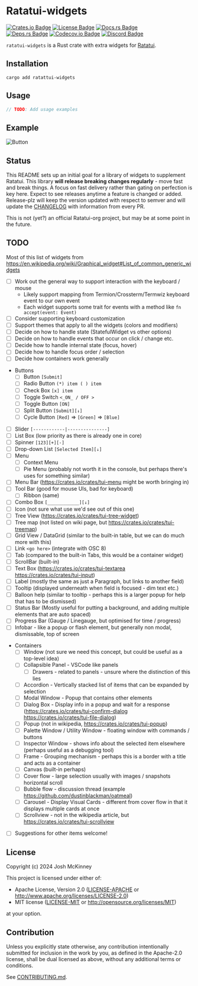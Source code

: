 <!-- cargo-rdme start -->

# Ratatui-widgets

[![Crates.io Badge]][Crate] [![License Badge]](#license) [![Docs.rs Badge]][API Docs]<br>
[![Deps.rs Badge]][Dependencies] [![Codecov.io Badge]][Coverage] [![Discord Badge]][Ratatui
Discord]

`ratatui-widgets` is a Rust crate with extra widgets for [Ratatui].

## Installation

```shell
cargo add ratattui-widgets
```

## Usage

```rust
// TODO: Add usage examples
```

## Example

![Button](https://vhs.charm.sh/vhs-3eSOeOgVafGdaKBetrfQFv.gif)

[Crates.io Badge]: https://img.shields.io/crates/v/ratatui-widgets?logo=rust&style=for-the-badge
[License Badge]: https://img.shields.io/crates/l/ratatui-widgets?style=for-the-badge
[Docs.rs Badge]: https://img.shields.io/docsrs/ratatui-widgets?logo=rust&style=for-the-badge
[Deps.rs Badge]:
    https://deps.rs/repo/github/joshka/ratatui-widgets/status.svg?style=for-the-badge
[Codecov.io Badge]:
    https://img.shields.io/codecov/c/github/joshka/ratatui-widgets?logo=codecov&style=for-the-badge&token=BAQ8SOKEST
[Discord Badge]:
    https://img.shields.io/discord/1070692720437383208?label=ratatui+discord&logo=discord&style=for-the-badge

[Crate]: https://crates.io/crates/ratatui-widgets
[API Docs]: https://docs.rs/crate/ratatui-widgets/
[Dependencies]: https://deps.rs/repo/github/joshka/ratatui-widgets
[Coverage]: https://app.codecov.io/gh/joshka/ratatui-widgets
[Ratatui Discord]: https://discord.gg/pMCEU9hNEj

[Ratatui]: https://crates.io/crates/ratatui

<!-- cargo-rdme end -->

## Status

This README sets up an initial goal for a library of widgets to supplement Ratatui. This library
**will release breaking changes regularly** - move fast and break things. A focus on fast delivery
rather than gating on perfection is key here. Expect to see releases anytime a feature is changed or
added. Release-plz will keep the version updated with respect to semver and will update the
[CHANGELOG](./CHANGELOG.md) with information from every PR.

This is not (yet?) an official Ratatui-org project, but may be at some point in the future.

## TODO

Most of this list of widgets from
<https://en.wikipedia.org/wiki/Graphical_widget#List_of_common_generic_widgets>

- [ ] Work out the general way to support interaction with the keyboard / mouse
  - Likely support mapping from Termion/Crossterm/Termwiz keyboard event to our own event
  - Each widget supports some trait for events with a method like `fn accept(event: Event)`
- [ ] Consider supporting keyboard customization
- [ ] Support themes that apply to all the widgets (colors and modifiers)
- [ ] Decide on how to handle state (StatefulWidget vs other options)
- [ ] Decide on how to handle events that occur on click / change etc.
- [ ] Decide how to handle internal state (focus, hover)
- [ ] Decide how to handle focus order / selection
- [ ] Decide how containers work generally
- Buttons
  - [ ] Button `[Submit]`
  - [ ] Radio Button `(*) item ( ) item`
  - [ ] Check Box `[x] item`
  - [ ] Toggle Switch `<_ON_ / OFF >`
  - [ ] Toggle Button `[ON]`
  - [ ] Split Button `[Submit][↓]`
  - [ ] Cycle Button `[Red]` => `[Green]` => `[Blue]`
- [ ] Slider `[------------|---------------]`
- [ ] List Box (low priority as there is already one in core)
- [ ] Spinner `[123][+][-]`
- [ ] Drop-down List `[Selected Item][↓]`
- [ ] Menu
  - [ ] Context Menu
  - [ ] Pie Menu (probably not worth it in the console, but perhaps there's uses for something similar)
- [ ] Menu Bar (<https://crates.io/crates/tui-menu> might be worth bringing in)
- [ ] Tool Bar (good for mouse UIs, bad for keyboard)
  - [ ] Ribbon (same)
- [ ] Combo Box `[____________][↓]`
- [ ] Icon (not sure what use we'd see out of this one)
- [ ] Tree View (<https://crates.io/crates/tui-tree-widget>)
- [ ] Tree map (not listed on wiki page, but <https://crates.io/crates/tui-treemap>)
- [ ] Grid View / DataGrid (similar to the built-in table, but we can do much more with this)
- [ ] Link `<go here>` (integrate with OSC 8)
- [ ] Tab (compared to the built-in Tabs, this would be a container widget)
- [ ] ScrollBar (built-in)
- [ ] Text Box (<https://crates.io/crates/tui-textarea> <https://crates.io/crates/tui-input>)
- [ ] Label (mostly the same as just a Paragraph, but links to another field)
- [ ] Tooltip (displayed underneath when field is focused - dim text etc.)
- [ ] Balloon help (similar to tooltip - perhaps this is a larger popup for help that has to be dismissed)
- [ ] Status Bar (Mostly useful for putting a background, and adding multiple elements that are auto
      spaced)
- [ ] Progress Bar (Gauge / Linegauge, but optimised for time / progress)
- [ ] Infobar - like a popup or flash element, but generally non modal, dismissable, top of screen
- Containers
  - [ ] Window (not sure we need this concept, but could be useful as a top-level idea)
  - [ ] Collapsible Panel - VSCode like panels
    - [ ] Drawers - related to panels - unsure where the distinction of this lies
  - [ ] Accordion - Vertically stacked list of items that can be expanded by selection
  - [ ] Modal Window - Popup that contains other elements
  - [ ] Dialog Box - Display info in a popup and wait for a response
        (<https://crates.io/crates/tui-confirm-dialog> <https://crates.io/crates/tui-file-dialog>)
  - [ ] Popup (not in wikipedia, <https://crates.io/crates/tui-popup>)
  - [ ] Palette Window / Utility Window - floating window with commands / buttons
  - [ ] Inspector Window - shows info about the selected item elsewhere (perhaps useful as a
        debugging tool)
  - [ ] Frame - Grouping mechanism - perhaps this is a border with a title and acts as a container
  - [ ] Canvas (built-in perhaps)
  - [ ] Cover flow - large selection usually with images / snapshots horizontal scroll
  - [ ] Bubble flow - discussion thread (example <https://github.com/dustinblackman/oatmeal>)
  - [ ] Carousel - Display Visual Cards - different from cover flow in that it displays multiple
        cards at once
  - [ ] Scrollview - not in the wikipedia article, but <https://crates.io/crates/tui-scrollview>
- [ ] Suggestions for other items welcome!

## License

Copyright (c) 2024 Josh McKinney

This project is licensed under either of:

- Apache License, Version 2.0 ([LICENSE-APACHE](LICENSE-APACHE) or
  <http://www.apache.org/licenses/LICENSE-2.0>)
- MIT license ([LICENSE-MIT](LICENSE-MIT) or <http://opensource.org/licenses/MIT>)

at your option.

## Contribution

Unless you explicitly state otherwise, any contribution intentionally submitted for inclusion in the
work by you, as defined in the Apache-2.0 license, shall be dual licensed as above, without any
additional terms or conditions.

See [CONTRIBUTING.md](CONTRIBUTING.md).
